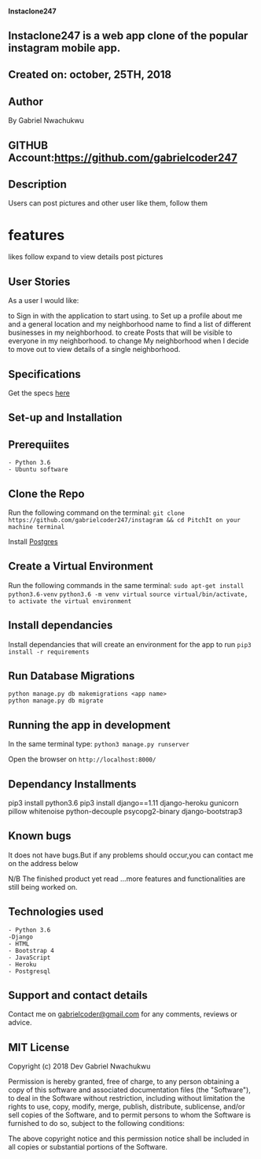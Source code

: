 
#### Instaclone247


## Instaclone247 is a web app clone of the popular instagram mobile app.
## Created on: october, 25TH,  2018

## Author
By Gabriel Nwachukwu

## GITHUB Account:**https://github.com/gabrielcoder247**

## Description
Users can post pictures and other user like them, follow them
# features
likes
follow
expand to view details
post pictures




## User Stories
As a user I would like:

to Sign in with the application to start using.
to Set up a profile about me and a general location and my neighborhood name
to find a list of different businesses in my neighborhood.
to create Posts that will be visible to everyone in my neighborhood.
to change My neighborhood when I decide to move out
to view details of a single neighborhood.

## Specifications
Get the specs [here](https://github.com/gabrielcoder247/pitch-v2.0/blob/master/SPECS.md)

## Set-up and Installation

## Prerequiites
    - Python 3.6
    - Ubuntu software

## Clone the Repo
Run the following command on the terminal:
`git clone https://github.com/gabrielcoder247/instagram && cd PitchIt on your machine terminal`

Install [Postgres](https://www.postgresql.org/download/)

## Create a Virtual Environment
Run the following commands in the same terminal:
`sudo apt-get install python3.6-venv`
`python3.6 -m venv virtual`
`source virtual/bin/activate, to activate the virtual environment`

## Install dependancies
Install dependancies that will create an environment for the app to run
`pip3 install -r requirements`


## Run Database Migrations
```
python manage.py db makemigrations <app name>
python manage.py db migrate 

```

## Running the app in development
In the same terminal type:
`python3 manage.py runserver`

Open the browser on `http://localhost:8000/`


## Dependancy Installments

pip3 install python3.6
pip3 install django==1.11 django-heroku gunicorn pillow whitenoise python-decouple psycopg2-binary django-bootstrap3

## Known bugs
It does not have bugs.But if any problems should occur,you can contact me on the address below

N/B The finished product yet read ...more features and functionalities are still being worked on.


## Technologies used
    - Python 3.6
    -Django
    - HTML
    - Bootstrap 4
    - JavaScript
    - Heroku
    - Postgresql

## Support and contact details
Contact me on gabrielcoder@gmail.com for any comments, reviews or advice.


## MIT License

Copyright (c) 2018 Dev Gabriel Nwachukwu

Permission is hereby granted, free of charge, to any person obtaining a copy of this software and associated documentation files (the "Software"), to deal in the Software without restriction, including without limitation the rights to use, copy, modify, merge, publish, distribute, sublicense, and/or sell copies of the Software, and to permit persons to whom the Software is furnished to do so, subject to the following conditions:

The above copyright notice and this permission notice shall be included in all copies or substantial portions of the Software.